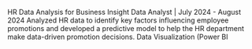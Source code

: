HR Data Analysis for Business Insight
     Data Analyst | July 2024 - August 2024
 Analyzed HR data to identify key factors influencing employee
 promotions and developed a predictive model to help the HR
 department make data-driven promotion decisions.
 Data Visualization (Power BI
